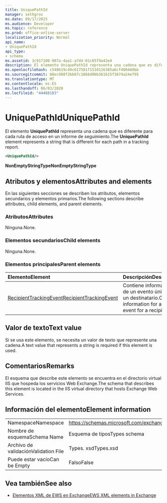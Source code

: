 ```yaml
---
title: UniquePathId
manager: sethgros
ms.date: 09/17/2015
ms.audience: Developer
ms.topic: reference
ms.prod: office-online-server
localization_priority: Normal
api_name:
- UniquePathId
api_type:
- schema
ms.assetid: 3c917100-907a-4aa1-a7d4-01c65f9a42e4
description: El elemento UniquePathId representa una cadena que es diferente para cada ruta de acceso en un informe de seguimiento.
ms.openlocfilehash: c548619c49c617581f1510126385a6cf480460bb
ms.sourcegitcommit: 88ec988f2bb67c1866d06b361615f3674a24e795
ms.translationtype: MT
ms.contentlocale: es-ES
ms.lasthandoff: 06/03/2020
ms.locfileid: "44468183"
---
```

# <a name="uniquepathid"></a><span data-ttu-id="786d9-103">UniquePathId</span><span class="sxs-lookup"><span data-stu-id="786d9-103">UniquePathId</span></span>

<span data-ttu-id="786d9-104">El elemento **UniquePathId** representa una cadena que es diferente para cada ruta de acceso en un informe de seguimiento.</span><span class="sxs-lookup"><span data-stu-id="786d9-104">The **UniquePathId** element represents a string that is different for each path in a tracking report.</span></span> 
  
```XML
<UniquePathId/>
```

 <span data-ttu-id="786d9-105">**NonEmptyStringType**</span><span class="sxs-lookup"><span data-stu-id="786d9-105">**NonEmptyStringType**</span></span>
## <a name="attributes-and-elements"></a><span data-ttu-id="786d9-106">Atributos y elementos</span><span class="sxs-lookup"><span data-stu-id="786d9-106">Attributes and elements</span></span>

<span data-ttu-id="786d9-107">En las siguientes secciones se describen los atributos, elementos secundarios y elementos primarios.</span><span class="sxs-lookup"><span data-stu-id="786d9-107">The following sections describe attributes, child elements, and parent elements.</span></span>
  
### <a name="attributes"></a><span data-ttu-id="786d9-108">Atributos</span><span class="sxs-lookup"><span data-stu-id="786d9-108">Attributes</span></span>

<span data-ttu-id="786d9-109">Ninguna.</span><span class="sxs-lookup"><span data-stu-id="786d9-109">None.</span></span>
  
### <a name="child-elements"></a><span data-ttu-id="786d9-110">Elementos secundarios</span><span class="sxs-lookup"><span data-stu-id="786d9-110">Child elements</span></span>

<span data-ttu-id="786d9-111">Ninguna.</span><span class="sxs-lookup"><span data-stu-id="786d9-111">None.</span></span>
  
### <a name="parent-elements"></a><span data-ttu-id="786d9-112">Elementos principales</span><span class="sxs-lookup"><span data-stu-id="786d9-112">Parent elements</span></span>

|<span data-ttu-id="786d9-113">**Elemento**</span><span class="sxs-lookup"><span data-stu-id="786d9-113">**Element**</span></span>|<span data-ttu-id="786d9-114">**Descripción**</span><span class="sxs-lookup"><span data-stu-id="786d9-114">**Description**</span></span>|
|:-----|:-----|
|[<span data-ttu-id="786d9-115">RecipientTrackingEvent</span><span class="sxs-lookup"><span data-stu-id="786d9-115">RecipientTrackingEvent</span></span>](recipienttrackingevent.md) <br/> |<span data-ttu-id="786d9-116">Contiene información de un evento único para un destinatario.</span><span class="sxs-lookup"><span data-stu-id="786d9-116">Contains information for a single event for a recipient.</span></span>  <br/> |
   
## <a name="text-value"></a><span data-ttu-id="786d9-117">Valor de texto</span><span class="sxs-lookup"><span data-stu-id="786d9-117">Text value</span></span>

<span data-ttu-id="786d9-118">Si se usa este elemento, se necesita un valor de texto que represente una cadena.</span><span class="sxs-lookup"><span data-stu-id="786d9-118">A text value that represents a string is required if this element is used.</span></span>
  
## <a name="remarks"></a><span data-ttu-id="786d9-119">Comentarios</span><span class="sxs-lookup"><span data-stu-id="786d9-119">Remarks</span></span>

<span data-ttu-id="786d9-120">El esquema que describe este elemento se encuentra en el directorio virtual IIS que hospeda los servicios Web Exchange.</span><span class="sxs-lookup"><span data-stu-id="786d9-120">The schema that describes this element is located in the IIS virtual directory that hosts Exchange Web Services.</span></span>
  
## <a name="element-information"></a><span data-ttu-id="786d9-121">Información del elemento</span><span class="sxs-lookup"><span data-stu-id="786d9-121">Element information</span></span>

|||
|:-----|:-----|
|<span data-ttu-id="786d9-122">Namespace</span><span class="sxs-lookup"><span data-stu-id="786d9-122">Namespace</span></span>  <br/> |https://schemas.microsoft.com/exchange/services/2006/types  <br/> |
|<span data-ttu-id="786d9-123">Nombre de esquema</span><span class="sxs-lookup"><span data-stu-id="786d9-123">Schema Name</span></span>  <br/> |<span data-ttu-id="786d9-124">Esquema de tipos</span><span class="sxs-lookup"><span data-stu-id="786d9-124">Types schema</span></span>  <br/> |
|<span data-ttu-id="786d9-125">Archivo de validación</span><span class="sxs-lookup"><span data-stu-id="786d9-125">Validation File</span></span>  <br/> |<span data-ttu-id="786d9-126">Types. xsd</span><span class="sxs-lookup"><span data-stu-id="786d9-126">Types.xsd</span></span>  <br/> |
|<span data-ttu-id="786d9-127">Puede estar vacío</span><span class="sxs-lookup"><span data-stu-id="786d9-127">Can be Empty</span></span>  <br/> |<span data-ttu-id="786d9-128">Falso</span><span class="sxs-lookup"><span data-stu-id="786d9-128">False</span></span>  <br/> |
   
## <a name="see-also"></a><span data-ttu-id="786d9-129">Vea también</span><span class="sxs-lookup"><span data-stu-id="786d9-129">See also</span></span>



- [<span data-ttu-id="786d9-130">Elementos XML de EWS en Exchange</span><span class="sxs-lookup"><span data-stu-id="786d9-130">EWS XML elements in Exchange</span></span>](ews-xml-elements-in-exchange.md)

